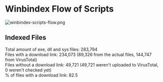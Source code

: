 # Winbindex Flow of Scripts

![winbindex-scripts-flow.png](winbindex-scripts-flow.png)

## Indexed Files

<!--FileStats-->
Total amount of exe, dll and sys files: 283,794  
Files with a download link: 234,073 (89,326 from the actual files, 144,747 from VirusTotal)  
Files without a download link: 49,721 (49,721 weren't uploaded to VirusTotal, 0 weren't checked yet)  
% of files with a download link: 82.5  
<!--/FileStats-->
